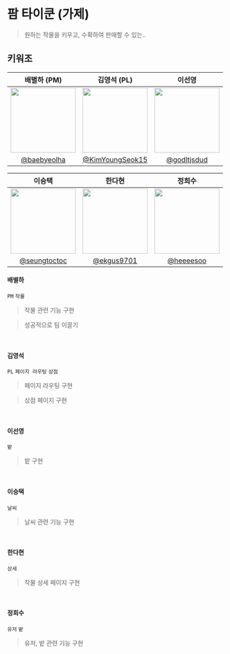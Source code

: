 # 팜 타이쿤 (가제)
> 원하는 작물을 키우고, 수확하여 판매할 수 있는..

## 키워조
| 배별하 (PM) | 김영석 (PL) | 이선영 |
|:----:|:----:|:-----:|
|<img src = "https://avatars.githubusercontent.com/baebyeolha" width=150px>|<img src = "https://avatars.githubusercontent.com/KimYoungSeok15" width=150px>|<img src = "https://avatars.githubusercontent.com/godltjsdud" width=150px>|
|[@baebyeolha](https://github.com/baebyeolha)|[@KimYoungSeok15](https://github.com/KimYoungSeok15)|[@godltjsdud](https://github.com/godltjsdud)|

| 이승택 | 한다현 | 정희수 |
|:----:|:----:|:-----:|
|<img src = "https://avatars.githubusercontent.com/seungtoctoc" width=150px>|<img src = "https://avatars.githubusercontent.com/ekgus9701" width=150px>|<img src = "https://avatars.githubusercontent.com/heeeesoo" width=150px>|
[@seungtoctoc](https://github.com/seungtoctoc)|[@ekgus9701](https://github.com/ekgus9701)|[@heeeesoo](https://github.com/heeeesoo)|


#### 배별하
`PM` `작물`
> 작물 관련 기능 구현

> 성공적으로 팀 이끌기

<br/>

#### 김영석
`PL` `페이지 라우팅` `상점`
> 페이지 라우팅 구현

> 상점 페이지 구현

<br/>

#### 이선영
`밭`
> 밭 구현

<br/>

#### 이승택
`날씨`
> 날씨 관련 기능 구현

<br/>

#### 한다현
`상세`
> 작물 상세 페이지 구현

<br/>

#### 정희수
`유저` `밭`
> 유저, 밭 관련 기능 구현
